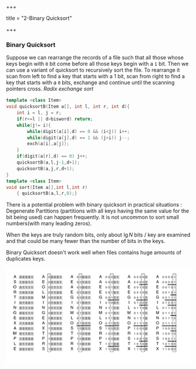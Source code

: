 +++

title = "2-Binary Quicksort"

+++

### Binary Quicksort

Suppose we can rearrange the records of a file such that all those whose keys begin with `0` bit come before all those keys begin with a `1` bit. Then we can use a variant of quicksort to recursively sort the file. To rearrange it scan from left to find a key that starts with a 1 bit, scan from right to find a key that starts with a `0` bits, exchange and continue until the scanning pointers cross. *Radix exchange sort*

````c++
template <class Item>
void quicksortB(Item a[], int l, int r, int d){
    int i = l, j = r;
    if(r<=l || d>bisword) return;
    while(j!= i){
        while(digit(a[i],d) == 0 && (i<j)) i++;
        while(digit(a[j],d) == 1 && (j>i)) j--;
        exch(a[i],a[j]);
    }
    if(digit(a[r],d) == 0) j++;
    quicksortB(a,l,j-1,d+1);
    quicksortB(a,j,r,d+1);
}
template <class Item>
void sort(Item a[],int l,int r)
	{ quicksortB(a,l,r,0);}
````

There is a potential problem with binary quicksort in practical situations : Degenerate Partitions (partitions with all keys having the same value for the bit being used) can happen frequently. It is not uncommon to sort small numbers(with many leading zeros).

When the keys are truly random bits, only about $\lg N$ bits / key are examined and that could be many fewer than the number of bits in the keys.

Binary Quicksort doesn't work well when files contains huge amounts of duplicates keys.

![image-20201205074703368](2-Binary_Quicksort.assets/image-20201205074703368.png)
